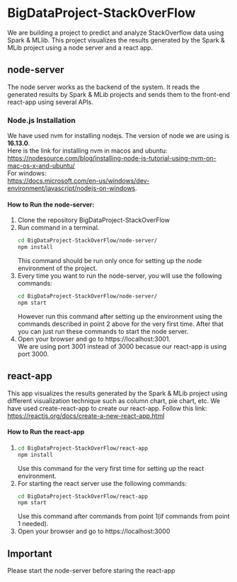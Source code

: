 # BigDataProject-StackOverFlow

We are building a project to predict and analyze StackOverflow data using Spark
& MLlib. This project visualizes the results generated by the Spark & MLib project
using a node server and a react app.

## node-server
The node server works as the backend of the system. It reads the generated results 
by Spark & MLib projects and sends them to the front-end react-app using several APIs.

### Node.js Installation
We have used nvm for installing nodejs. The version of node we are using is **16.13.0**.  
Here is the link for installing nvm in macos and ubuntu:  
https://nodesource.com/blog/installing-node-js-tutorial-using-nvm-on-mac-os-x-and-ubuntu/  
For windows:  
https://docs.microsoft.com/en-us/windows/dev-environment/javascript/nodejs-on-windows.  

#### How to Run the node-server:
1.  Clone the repository BigDataProject-StackOverFlow  
2.  Run command in a terminal.  
    ```bash
    cd BigDataProject-StackOverFlow/node-server/
    npm install
    ```  
    This command should be run only once for setting up the node environment of the project.  
3.  Every time you want to run the node-server, you will use the following commands:  
    ```bash 
    cd BigDataProject-StackOverFlow/node-server/
    npm start
    ```
    However run this command after setting up the environment using the commands described 
    in point 2 above for the very first time. After that you can just run these commands to
    start the node server.  
4.  Open your browser and go to https://localhost:3001.  
    We are using port 3001 instead 
    of 3000 becasue our react-app is using port 3000.
  
## react-app
This app visualizes the results generated by the Spark & MLib project
using different visualization technique such as column chart, pie chart, etc.
We have used create-react-app to create our react-app. Follow this link:  
https://reactjs.org/docs/create-a-new-react-app.html  

#### How to Run the react-app
1.  ```bash
    cd BigDataProject-StackOverFlow/react-app
    npm install
    ```
    Use this command for the very first time for setting up the react environment.
2.  For starting the react server use the following commands:  
    ```bash
    cd BigDataProject-StackOverFlow/react-app
    npm start
    ```
    Use this command after commands from point 1(if commands from point 1 needed).
3.  Open your browser and go to https://localhost:3000


## Important
Please start the node-server before staring the react-app

